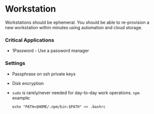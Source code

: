 # Workstation

Workstations should be ephemeral. You should be able to re-provision a new workstation within minutes using automation and cloud storage.


### Critical Applications

- 1Password - Use a password manager

### Settings

- Passphrase on ssh private keys
- Disk encryption
- `sudo` is rarely/never needed for day-to-day work operations. `npm` example:

  ```npm config set prefix ~/.npm
  echo "PATH=$HOME/.npm/bin:$PATH" >> .bashrc

